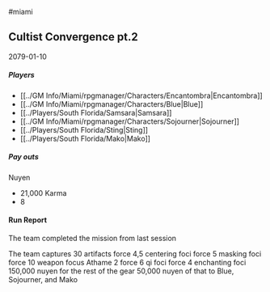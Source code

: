 #miami 
## Cultist Convergence pt.2
2079-01-10
##### Players
- [[../GM Info/Miami/rpgmanager/Characters/Encantombra|Encantombra]]
- [[../GM Info/Miami/rpgmanager/Characters/Blue|Blue]]
- [[../Players/South Florida/Samsara|Samsara]]
- [[../GM Info/Miami/rpgmanager/Characters/Sojourner|Sojourner]]
- [[../Players/South Florida/Sting|Sting]]
- [[../Players/South Florida/Mako|Mako]]
##### Pay outs
Nuyen
- 21,000
Karma
- 8

#### Run Report
The team completed the mission from last session

The team captures 30 artifacts
force 4,5 centering foci
force 5 masking foci
force 10 weapon focus Athame
2 force 6 qi foci
force 4 enchanting foci
150,000 nuyen for the rest of the gear
50,000 nuyen of that to Blue, Sojourner, and Mako